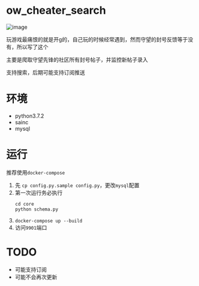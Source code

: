 # ow_cheater_search

![image](https://engigu.coding.net/p/imagestore/d/imagestore/git/raw/back/store/3f766b0c18c63c57a15904db037fc61f.png)

玩游戏最痛恨的就是开g的，自己玩的时候经常遇到，然而守望的封号反馈等于没有，所以写了这个

主要是爬取守望先锋的社区所有封号帖子，并监控新帖子录入

支持搜索，后期可能支持订阅推送


# 环境
 -  python3.7.2
 -  sainc
 -  mysql

# 运行
推荐使用`docker-compose`
1. 先 `cp config.py.sample config.py`，更改`mysql`配置
2. 第一次运行务必执行
    ```shell
    cd core
    python schema.py
    ```
3. `docker-compose up --build`
4. 访问`9901`端口

# TODO
 - 可能支持订阅
 - 可能不会再次更新